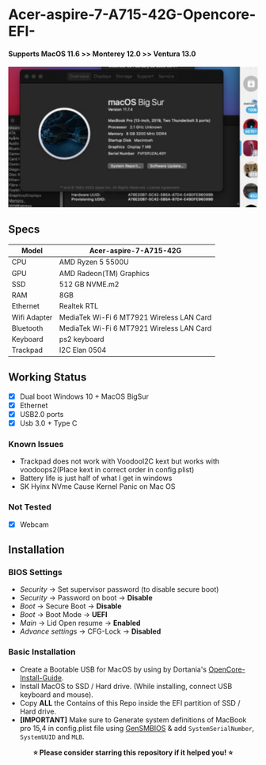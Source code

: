 # Acer-aspire-7-A715-42G-Opencore-EFI-

#### Supports MacOS 11.6 >> Monterey 12.0 >> Ventura 13.0

<p align="center">
  <img src="https://raw.githubusercontent.com/Chuthamani018/Acer-aspire-7-A715-42G-Opencore-EFI-/main/ScreenShot/Spec.png" alt="Specs">
</p>

## Specs

|Model|Acer-aspire-7-A715-42G|
|---|---|
|CPU|AMD Ryzen 5 5500U|
|GPU|AMD Radeon(TM) Graphics|
|SSD|512 GB NVME.m2|
|RAM|8GB|
|Ethernet|Realtek RTL|
|Wifi Adapter|MediaTek Wi-Fi 6 MT7921 Wireless LAN Card|
|Bluetooth|MediaTek Wi-Fi 6 MT7921 Wireless LAN Card|
|Keyboard|ps2 keyboard|
|Trackpad|I2C Elan 0504|

## Working Status

- [x] Dual boot Windows 10 + MacOS BigSur
- [x] Ethernet
- [x] USB2.0 ports
- [x] Usb 3.0 + Type C

 ### Known Issues
- Trackpad does not work with VoodooI2C kext but works with voodoops2(Place kext in correct order in config.plist)
- Battery life is just half of what I get in windows 
- SK Hyinx NVme Cause Kernel Panic on Mac OS

### Not Tested

- [x] Webcam

## Installation 

### BIOS Settings
* *Security* → Set supervisor password (to disable secure boot)
* *Security* → Password on boot → **Disable**
* *Boot* → Secure Boot → **Disable**
* *Boot* → Boot Mode → **UEFI**
* *Main* → Lid Open resume → **Enabled**
* *Advance settings* → CFG-Lock → **Disabled**

###  Basic Installation

- Create a Bootable USB for MacOS by using by Dortania's [OpenCore-Install-Guide](https://dortania.github.io/OpenCore-Install-Guide/installer-guide/).
- Install MacOS to SSD / Hard drive. (While installing, connect USB keyboard and mouse).
- Copy **ALL** the Contains of this Repo inside the EFI partition of SSD / Hard drive.
- **[IMPORTANT]** Make sure to Generate system definitions of MacBook pro 15,4 in config.plist file using [GenSMBIOS](https://github.com/corpnewt/GenSMBIOS) & add `SystemSerialNumber`, `SystemUUID` and `MLB`.



<p align="center">
<b>⭐ Please consider starring this repository if it helped you! ⭐</b>
</p>
